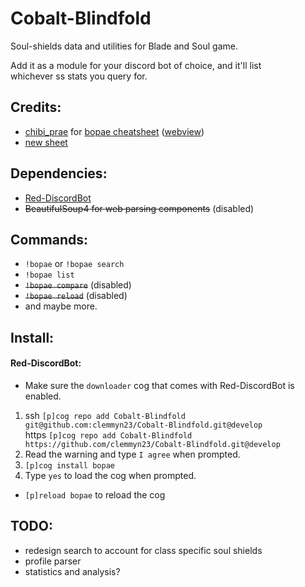 # Cobalt-Blindfold
Soul-shields data and utilities for Blade and Soul game.  

Add it as a module for your discord bot of choice, and it'll list  
whichever ss stats you query for.


## Credits:
* [chibi_prae](https://twitter.com/chibi_prae) for [bopae cheatsheet](https://docs.google.com/spreadsheets/d/1JOQK34BUTR_55XwnbJOk388gjokrtLZFdhi3vIwXjZc)
([webview](https://docs.google.com/spreadsheets/d/1JOQK34BUTR_55XwnbJOk388gjokrtLZFdhi3vIwXjZc/htmlview?sle=true#))
* [new sheet](https://docs.google.com/spreadsheets/d/1v0tY9qwTmQalLrD0FW2LkX2AJWqEKKSrBz5Ij4WvRXo/htmlview?sle=true#gid=0)


## Dependencies:  
* [Red-DiscordBot](https://github.com/Twentysix26/Red-DiscordBot)
* ~~BeautifulSoup4 for web parsing components~~ (disabled)

## Commands:
* `!bopae` or `!bopae search`
* `!bopae list`
* ~~`!bopae compare`~~ (disabled)
* ~~`!bopae reload`~~ (disabled)
* and maybe more.


## Install:  
#### Red-DiscordBot:  
* Make sure the `downloader` cog that comes with Red-DiscordBot is enabled.  

1. ssh `[p]cog repo add Cobalt-Blindfold git@github.com:clemmyn23/Cobalt-Blindfold.git@develop`  
https `[p]cog repo add Cobalt-Blindfold https://github.com/clemmyn23/Cobalt-Blindfold.git@develop`
2. Read the warning and type `I agree` when prompted.
3. `[p]cog install bopae`
4. Type `yes` to load the cog when prompted.

* `[p]reload bopae` to reload the cog  

## TODO:  
- redesign search to account for class specific soul shields
- profile parser
- statistics and analysis?
